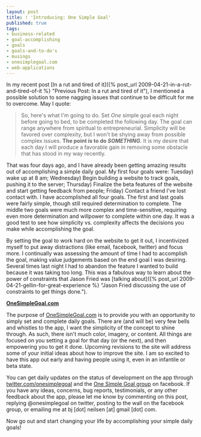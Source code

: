 ```yaml
---
layout: post
title: ! 'Introducing: One Simple Goal'
published: true
tags:
- business-related
- goal-accomplishing
- goals
- goals-and-to-do's
- musings
- onesimplegoal.com
- web-applications
---
```

In my recent post [In a rut and tired of it]({% post_url 2009-04-21-in-a-rut-and-tired-of-it %} "Previous Post: In a rut and tired of it"), I mentioned a possible solution to some nagging issues that continue to be difficult for me to overcome. May I quote:

> So, here's what I'm going to do. Set _One_ simple goal each night before going to bed, to be completed the following day. The goal can range anywhere from spiritual to entrepreneurial. Simplicity will be favored over complexity, but I won't be shying away from possible complex issues. **The point is to do _SOMETHING_**. It is my desire that each day I will produce a favorable gain in removing some obstacle that has stood in my way recently.

That was four days ago, and I have already been getting amazing results out of accomplishing a simple daily goal. My first four goals were: Tuesday) wake up at 8 am; Wednesday) Begin building a website to track goals, pushing it to the server; Thursday) Finalize the beta features of the website and start getting feedback from people; Friday) Contact a friend I've lost contact with. I have accomplished all four goals. The first and last goals were fairly simple, though still required determination to complete. The middle two goals were much more complex and time-sensitive, requiring even more determination and willpower to complete within one day. It was a good test to see how simplicity vs. complexity affects the decisions you make while accomplishing the goal.

By setting the goal to work hard on the website to get it out, I incentivized myself to put away distractions (like email, facebook, twitter) and focus more. I continually was assessing the amount of time I had to accomplish the goal, making value judgements based on the end goal I was desiring. Several times last night I had to abandon the feature I wanted to build because it was taking too long. This was a fabulous way to learn about the power of constraints that Jason Fried was [talking about]({% post_url 2009-04-21-gellin-for-great-experience %} "Jason Fried discussing the use of constraints to get things done.").

**[OneSimpleGoal.com](http://www.onesimplegoal.com "OneSimpleGoal.com")**

The purpose of [OneSimpleGoal.com](http://www.onesimplegoal.com "OneSimpleGoal.com") is to provide _you_ with an opportunity to simply set and complete daily goals. There are (and will be) very few bells and whistles to the app, I want the simplicity of the concept to shine through. As such, there isn't much color, imagery, or content. All things are focused on you setting a goal for that day (or the next), and then empowering you to get it done. Upcoming revisions to the site will address some of your initial ideas about how to improve the site. I am so excited to have this app out early and having people using it, even in an infantile or beta state.

You can get daily updates on the status of development on the app through [twitter.com/onesimplegoal](http://www.twitter.com/onesimplegoal "@onesimplegoal on Twitter") and the [One Simple Goal group](http://www.facebook.com/group.php?gid=82129429046 "One Simple Goal group on facebook") on facebook. If you have any ideas, concerns, bug reports, testimonials, or any other feedback about the app, please let me know by commenting on this post, replying @onesimplegoal on twitter, posting to the wall on the facebook group, or emailing me at bj [dot] neilsen [at] gmail [dot] com.

Now go out and start changing your life by accomplishing your simple daily goals!

